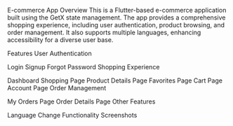 E-commerce App
Overview
This is a Flutter-based e-commerce application built using the GetX state management. The app provides a comprehensive shopping experience, including user authentication, product browsing, and order management. It also supports multiple languages, enhancing accessibility for a diverse user base.

Features
User Authentication

Login
Signup
Forgot Password
Shopping Experience

Dashboard
Shopping Page
Product Details Page
Favorites Page
Cart Page
Account Page
Order Management

My Orders Page
Order Details Page
Other Features

Language Change Functionality
Screenshots

